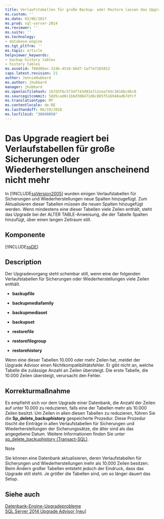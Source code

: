 ```yaml
---
title: Verlaufstabellen für große Backup- oder Restore lassen das Upgrade scheinbar nicht reagieren | Microsoft Docs
ms.custom: ''
ms.date: 03/06/2017
ms.prod: sql-server-2014
ms.reviewer: ''
ms.suite: ''
ms.technology:
- database-engine
ms.tgt_pltfrm: ''
ms.topic: article
helpviewer_keywords:
- backup history tables
- history tables
ms.assetid: f88d86ec-324b-4518-b6d7-1af7e7265812
caps.latest.revision: 21
author: JennieHubbard
ms.author: jhubbard
manager: jhubbard
ms.openlocfilehash: 1b7d3f6c5734f743d83a712cea745c3816bcdbc0
ms.sourcegitcommit: 5dd5cad0c1bbd308471d6c885f516948ad67dfcf
ms.translationtype: MT
ms.contentlocale: de-DE
ms.lasthandoff: 06/19/2018
ms.locfileid: "36049858"
---
```

# <a name="large-backup-or-restore-history-tables-make-upgrade-appear-to-not-respond"></a>Das Upgrade reagiert bei Verlaufstabellen für große Sicherungen oder Wiederherstellungen anscheinend nicht mehr
  In [!INCLUDE[ssVersion2005](../../includes/ssversion2005-md.md)] wurden einigen Verlaufstabellen für Sicherungen und Wiederherstellungen neue Spalten hinzugefügt. Zum Aktualisieren dieser Tabellen müssen die neuen Spalten hinzugefügt werden. Wenn mindestens eine dieser Tabellen viele Zeilen enthält, steht das Upgrade bei der ALTER TABLE-Anweisung, die der Tabelle Spalten hinzufügt, über einen langen Zeitraum still.  
  
## <a name="component"></a>Komponente  
 [!INCLUDE[ssDE](../../includes/ssde-md.md)]  
  
## <a name="description"></a>Description  
 Der Upgradevorgang steht scheinbar still, wenn eine der folgenden Verlaufstabellen für Sicherungen oder Wiederherstellungen viele Zeilen enthält.  
  
-   **backupfile**  
  
-   **backupmediafamily**  
  
-   **backupmediaset**  
  
-   **backupset**  
  
-   **restorefile**  
  
-   **restorefilegroup**  
  
-   **restorehistory**  
  
 Wenn eine dieser Tabellen 10.000 oder mehr Zeilen hat, meldet der Upgrade Advisor einen Nichtkompatibilitätsfehler. Er gibt nicht an, welche Tabelle die zulässige Anzahl an Zeilen übersteigt. Die erste Tabelle, die 10.000 Zeilen übersteigt, verursacht den Fehler.  
  
## <a name="corrective-action"></a>Korrekturmaßnahme  
 Es empfiehlt sich vor dem Upgrade einer Datenbank, die Anzahl der Zeilen auf unter 10.000 zu reduzieren, falls eine der Tabellen mehr als 10.000 Zeilen besitzt. Um Zeilen in allen diesen Tabellen zu reduzieren, führen Sie die **Sp_delete_backuphistory** gespeicherte Prozedur. Diese Prozedur löscht die Einträge in allen Verlaufstabellen für Sicherungen und Wiederherstellungen der Sicherungssätze, die älter sind als das angegebene Datum. Weitere Informationen finden Sie unter [sp_delete_backuphistory &#40;Transact-SQL&#41;](/sql/relational-databases/system-stored-procedures/sp-delete-backuphistory-transact-sql).  
  
> [!NOTE]  
>  Sie können eine Datenbank aktualisieren, deren Verlaufstabellen für Sicherungen und Wiederherstellungen mehr als 10.000 Zeilen besitzen. Beim Ändern großer Tabellen entsteht jedoch der Eindruck, dass das Upgrade still steht. Je größer die Tabellen sind, um so länger dauert das Setup.  
  
## <a name="see-also"></a>Siehe auch  
 [Datenbank-Engine-Upgradeprobleme](../../../2014/sql-server/install/database-engine-upgrade-issues.md)   
 [SQL Server 2014 Upgrade Advisor &#91;neu&#93;](/sql/2014/sql-server/install/sql-server-2014-upgrade-advisor)  
  
  
